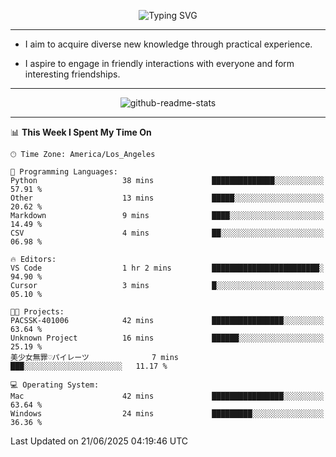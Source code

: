 <p align="center">
  <img src="https://readme-typing-svg.demolab.com?font=Fira+Code&weight=500&size=32&duration=2500&pause=1600&center=true&vCenter=true&random=false&width=1024&height=64&lines=Hi+there+%F0%9F%91%8B;I'm+delighted+you+could+make+it+here+%F0%9F%8E%89;I'm+Harry%2C+a+college+student+still+finding+my+way" alt="Typing SVG" />
</p>


---


- I aim to acquire diverse new knowledge through practical experience.

- I aspire to engage in friendly interactions with everyone and form interesting friendships.


---


<p align="center">
  <img src="https://github-readme-stats.vercel.app/api?username=Harry-Jing&show_icons=true" alt="github-readme-stats"/>
</p>


---

<!--START_SECTION:waka-->
📊 **This Week I Spent My Time On** 

```text
🕑︎ Time Zone: America/Los_Angeles

💬 Programming Languages: 
Python                   38 mins             ██████████████░░░░░░░░░░░   57.91 % 
Other                    13 mins             █████░░░░░░░░░░░░░░░░░░░░   20.62 % 
Markdown                 9 mins              ████░░░░░░░░░░░░░░░░░░░░░   14.49 % 
CSV                      4 mins              ██░░░░░░░░░░░░░░░░░░░░░░░   06.98 % 

🔥 Editors: 
VS Code                  1 hr 2 mins         ████████████████████████░   94.90 % 
Cursor                   3 mins              █░░░░░░░░░░░░░░░░░░░░░░░░   05.10 % 

🐱‍💻 Projects: 
PACSSK-401006            42 mins             ████████████████░░░░░░░░░   63.64 % 
Unknown Project          16 mins             ██████░░░░░░░░░░░░░░░░░░░   25.19 % 
美少女無罪♡パイレーツ              7 mins              ███░░░░░░░░░░░░░░░░░░░░░░   11.17 % 

💻 Operating System: 
Mac                      42 mins             ████████████████░░░░░░░░░   63.64 % 
Windows                  24 mins             █████████░░░░░░░░░░░░░░░░   36.36 % 
```


 Last Updated on 21/06/2025 04:19:46 UTC
<!--END_SECTION:waka-->
